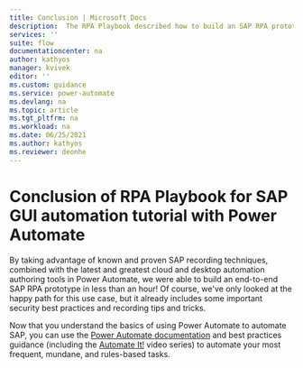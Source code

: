 ```yaml
---
title: Conclusion | Microsoft Docs
description:  The RPA Playbook described how to build an SAP RPA prototype with Power Automate. Now go forth and automate! 
services: ''
suite: flow
documentationcenter: na
author: kathyos
manager: kvivek
editor: ''
ms.custom: guidance
ms.service: power-automate
ms.devlang: na
ms.topic: article
ms.tgt_pltfrm: na
ms.workload: na
ms.date: 06/25/2021
ms.author: kathyos
ms.reviewer: deonhe
---
```


# Conclusion of RPA Playbook for SAP GUI automation tutorial with Power Automate 

By taking advantage of known and proven SAP recording techniques, combined with the latest and greatest cloud and desktop automation authoring tools in Power Automate, we were able to build an end-to-end SAP RPA prototype in less than an hour! Of course, we've only looked at the happy path for this use case, but it already includes some important security best practices and recording tips and tricks.

Now that you understand the basics of using Power Automate to automate SAP, you can use the [Power Automate documentation](../../getting-started.md) and best practices guidance (including the [Automate It!](https://www.youtube.com/playlist?list=PLi9EhCY4z99W9D8zAMd0Ej5kNOI_4mfkC) video series) to automate your most frequent, mundane, and rules-based tasks.

<!-- Unless otherwise noted, the example companies, organizations, products, domain names, e-mail addresses, logos, people, places, and events depicted herein are fictitious, and no association with any real company, organization, product, domain name, e-mail address, logo, person, place, or event is intended or should be inferred. Complying with all applicable copyright laws is the responsibility of the user. Without limiting the rights under copyright, no part of this document may be reproduced, stored in or introduced into a retrieval system, or transmitted in any form or by any means (electronic, mechanical, photocopying, recording, or otherwise), or for any purpose, without the express written permission of Microsoft Corporation.

Microsoft may have patents, patent applications, trademarks, copyrights, or other intellectual property rights covering subject matter in this document. Except as expressly provided in any written license agreement from Microsoft, the furnishing of this document does not give you any license to these patents, trademarks, copyrights, or other intellectual property.

The names of manufacturers, products, or URLs are provided for informational purposes only and Microsoft makes no representations or warranties, either expressed, implied, or statutory, regarding these manufacturers or the use of the products with any Microsoft technologies.

The inclusion of a manufacturer or product does not imply endorsement of Microsoft of the manufacturer or product. Links may be provided to third-party sites. Such sites are not under the control of Microsoft and Microsoft is not responsible for the contents of any linked site or any link contained in a linked site, or any changes or updates to such sites. Microsoft is not responsible for webcasting or any other form of transmission received from any linked site. Microsoft is providing these links to you only as a convenience, and the inclusion of any link does not imply endorsement of Microsoft of the site or the products contained therein. -->

